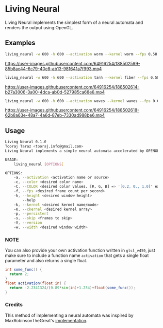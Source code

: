 # Living Neural
Living Neural implements the simplest form of a neural automata and renders the output using OpenGL.

## Examples
```bash
living_neural -w 600 -h 600 --activation worm --kernel worm --fps 0.58 --skip 3
```
https://user-images.githubusercontent.com/64916254/188502599-85b8ac44-6c79-40e8-ab13-981641a7f993.mp4

```bash
living_neural -w 600 -h 600 --activation tanh --kernel fiber --fps 0.58
```
https://user-images.githubusercontent.com/64916254/188502614-b27a3006-3a00-4dca-ab0d-527985ca68e8.mp4

```bash
living_neural -w 600 -h 600 --activation waves --kernel waves --fps 0.08
```
https://user-images.githubusercontent.com/64916254/188502618-62b8a63e-48a7-4a6d-87eb-7330ad988be6.mp4

## Usage
```bash
Living Neural 0.1.0
Tooraj Taraz <tooraj.info@gmail.com>
Living Neural implements a simple neural automata accelerated by OPENGL.

USAGE:
    living_neural [OPTIONS]

OPTIONS:
    -a, --activation <activation name or source>                                                           Sets the activation function.
    -c, --color <desired color name>                                                                       Sets the fg color. All the valid CSS3 colors are acceptable.
    -C, --COLOR <desired color values. [R, G, B] => '[0.2, 0., 1.0]' each must be between 0.0 and 1.0.>    Sets the fg color.
    -f, --fps <desired frame count per second>                                                             Sets the FPS. Must be 32 bit positive floating point and greater than 0.0.
    -h, --height <desired window height>                                                                   Sets initial window height, can be resized later. Must be 32 bit unsigned int and greater than 0.
        --help                                                                                             Print help information
    -k, --kernel <desired kernel name/mode>                                                                Sets the kernel. It can be random, worm, fiber, waves, rule30, gameoflife or custom.
    -K, --ckernel <desired kernel array>                                                                   Value for custom kernel. It must be an array of length 9 and wrapped in qoutation marks. Example: [1.0, 2.3, 0., 0.0, 0.0, 0.0, -1.23421, 8.0, 1.0]
    -p, --persistent                                                                                       If passed extends the fragment shader with pixel persistence.
    -s, --skip <frames to skip>                                                                            Sets the number of frames to skip.
    -V, --version                                                                                          Print version information
    -w, --width <desired window width>                                                                     Sets initial window width, can be resized later. Must be 32 bit unsigned int and greater than 0.
```

### NOTE
You can also provide your own activation function written in `glsl_v450`, just make sure to include a function name `activation` that gets a single float parameter and also returns a single float.
```glsl
int some_func() {
  return 2;
}
float activation(float in) {
  return -2.2341324/(0.89*sin(in)+1.234)+float(some_func());
}		
```
### Credits
This method of implementing a neural automata was inspired by MaxRobinsonTheGreat's [implementation](https://github.com/MaxRobinsonTheGreat/NeuralPatterns).
